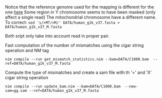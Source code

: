 
Notice that the reference genome used for the mapping is different for the one [here](ftp://ftp.ncbi.nlm.nih.gov/1000genomes/ftp/technical/reference/human_g1k_v37.fasta.gz)
Some region in Y chromosome seems to have been masked (only affect a single read)
The mitochondrial chromosome have a different name. To correct:
```sed 's/>MT/>M/' DATA/human_g1k_v37.fasta > DATA/human_g1k_v37_M.fasta```


Both sript only take into account read in proper pair.

Fast computation of the number of mismatches using the cigar string operation and NM tag

```nim compile --run get_mismatch_statistics.nim --bam=DATA/C1000.bam  --ref=DATA/human_g1k_v37_M.fasta```

Compute the type of mismatches and create a sam file with th '=' and 'X' cigar string operation

```nim compile --run update_bam.nim --bam=DATA/C1000.bam  --new-sam=gg.sam --ref=DATA/human_g1k_v37_M.fasta```